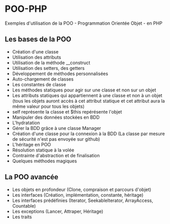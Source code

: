 # POO-PHP
Exemples d'utilisation de la POO - Programmation Orientée Objet - en PHP

## Les bases de la POO
- Création d'une classe
- Utilisation des attributs
- Utilisation de la méthode __construct
- Utilisation des setters, des getters
- Développement de méthodes personnalisées
- Auto-chargement de classes
- Les constantes de classe
- Les méthodes statiques pour agir sur une classe et non sur un objet
- Les attributs statiques qui appartiennent à une classe et non à un objet (tous les objets auront accès à cet attribut statique et cet attribut aura la même valeur pour tous les objets)
- self représente la classe et $this repérésente l'objet
- Manipuler des données stockées en BDD
- L'hydratation
- Gérer la BDD grâce à une classe Manager
- Création d'une classe pour la connexion à la BDD (La classe par mesure de sécurité n'est pas envoyée sur github)
- L'héritage en POO
- Résolution statique à la volée
- Contrainte d'abstraction et de finalisation
- Quelques méthodes magiques

## La POO avancée
- Les objets en profondeur (Clone, compraison et parcours d'objet)
- Les interfaces (Création, implémentation, constante, héritage)
- Les interfaces prédéfinies (Iterator, SeekableIterator, ArrayAccess, Countable)
- Les exceptions (Lancer, Attraper, Héritage)
- Les traits
